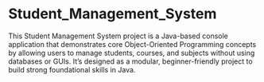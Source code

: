 # Student_Management_System
This Student Management System project is a Java-based console application that demonstrates core Object-Oriented Programming concepts by allowing users to manage students, courses, and subjects without using databases or GUIs. It’s designed as a modular, beginner-friendly project to build strong foundational skills in Java.
